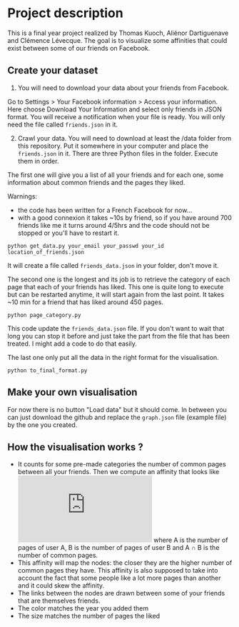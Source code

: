 # Project description

This is a final year project realized by Thomas Kuoch, Aliénor Dartiguenave and Clémence Lévecque.
The goal is to visualize some affinities that could exist between some of our friends on Facebook.


## Create your dataset
1. You will need to download your data about your friends from Facebook. 

Go to Settings > Your Facebook information > Access your information. Here choose Download Your Information and select only friends in JSON format. You will receive a notification when your file is ready. You will only need the file called `friends.json` in it.

2. Crawl your data. You will need to download at least the /data folder from this repository. Put it somewhere in your computer and place the `friends.json` in it. There are three Python files in the folder. Execute them in order.

The first one will give you a list of all your friends and for each one, some information about common friends and the pages they liked. 

Warnings: 
* the code has been written for a French Facebook for now...
* with a good connexion it takes ~10s by friend, so if you have around 700 friends like me it turns around 4/5hrs and the code should not be stopped or you'll have to restart it.
```
python get_data.py your_email your_passwd your_id location_of_friends.json
```
It will create a file called `friends_data.json` in your folder, don't move it.

The second one is the longest and its job is to retrieve the category of each page that each of your friends has liked. This one is quite long to execute but can be restarted anytime, it will start again from the last point. It takes ~10 min for a friend that has liked around 450 pages.

```
python page_category.py
```
This code update the `friends_data.json` file. If you don't want to wait that long you can stop it before and just take the part from the file that has been treated. I might add a code to do that easily.

The last one only put all the data in the right format for the visualisation.
```
python to_final_format.py
```

## Make your own visualisation
For now there is no button "Load data" but it should come. In between you can just download the github and replace the `graph.json` file (example file) by the one you created.

## How the visualisation works ?
* It counts for some pre-made categories the number of common pages between all your friends. Then we compute an affinity that looks like 
![equation](http://www.sciweavers.org/tex2img.php?eq=%20%5Cfrac%7B1%7D%7B2%7D%20%28%5Cfrac%7BA%20%20%5Ccap%20B%7D%7BA%7D%20%2B%20%5Cfrac%7BA%20%20%5Ccap%20%20B%7D%7BB%7D%29&bc=White&fc=Black&im=jpg&fs=12&ff=arev&edit=0)
where A is the number of pages of user A, B is the number of pages of user B and A ∩ B is the number of common pages.
* This affinity will map the nodes: the closer they are the higher number of common pages they have. This affinity is also supposed to take into account the fact that some people like a lot more pages than another and it could skew the affinity.
* The links between the nodes are drawn between some of your friends that are themselves friends.
* The color matches the year you added them
* The size matches the number of pages the liked
